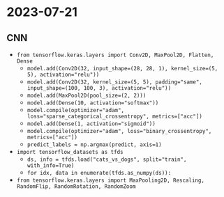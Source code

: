 # 2023-07-21

## CNN
* `from tensorflow.keras.layers import Conv2D, MaxPool2D, Flatten, Dense`
    * `model.add(Conv2D(32, input_shape=(28, 28, 1), kernel_size=(5, 5), activation="relu"))`
    * `model.add(Conv2D(32, kernel_size=(5, 5), padding="same", input_shape=(100, 100, 3), activation="relu"))`
    * `model.add(MaxPool2D(pool_size=(2, 2)))`
    * `model.add(Dense(10, activation="softmax"))`
    * `model.compile(optimizer="adam", loss="sparse_categorical_crossentropy", metrics=["acc"])`
    * `model.add(Dense(1, activation="sigmoid"))`
    * `model.compile(optimizer="adam", loss="binary_crossentropy", metrics=["acc"])`
    * `predict_labels = np.argmax(predict, axis=1)`
* `import tensorflow_datasets as tfds`
    * `ds, info = tfds.load("cats_vs_dogs", split="train", with_info=True)`
    * `for idx, data in enumerate(tfds.as_numpy(ds)):`
* `from tensorflow.keras.layers import MaxPooling2D, Rescaling, RandomFlip, RandomRotation, RandomZoom`